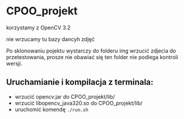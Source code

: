 # CPOO_projekt

korzystamy z OpenCV 3.2

nie wrzucamy tu bazy dancyh zdjęć 

Po sklonowaniu pojektu wystarczy do folderu img wrzucić zdjecia do przetestowania, prosze nie obawiać się ten folder nie podlega kontroli wersji. 

## Uruchamianie i kompilacja z terminala:

- wrzucić opencv.jar do CPOO_projekt/lib/
- wrzucić libopencv_java320.so do CPOO_projekt/lib/ 
- uruchomić komendę `./run.sh`
